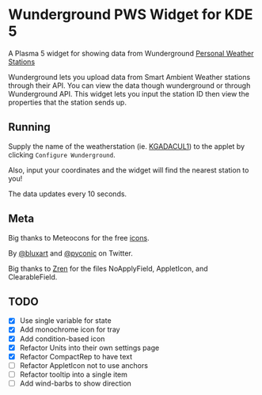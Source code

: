 # Wunderground PWS Widget for KDE 5

A Plasma 5 widget for showing data from Wunderground [Personal Weather Stations](https://www.wunderground.com/pws/overview)

Wunderground lets you upload data from Smart Ambient Weather stations through their API.
You can view the data though wunderground or through Wunderground API. This widget lets
you input the station ID then view the properties that the station sends up.

## Running

Supply the name of the weatherstation (ie. [KGADACUL1](https://www.wunderground.com/dashboard/pws/KGADACUL1)) to the applet by clicking `Configure Wunderground`.

Also, input your coordinates and the widget will find the nearest station to you!

The data updates every 10 seconds.

## Meta

Big thanks to Meteocons for the free [icons](https://www.alessioatzeni.com/meteocons/).

By [@bluxart](https://twitter.com/bluxart) and [@pyconic](https://twitter.com/pyconic) on Twitter.

Big thanks to [Zren](https://github.com/Zren) for the files NoApplyField, AppletIcon, and ClearableField.

## TODO

-   [x] Use single variable for state
-   [x] Add monochrome icon for tray
-   [x] Add condition-based icon
-   [x] Refactor Units into their own settings page
-   [x] Refactor CompactRep to have text
-   [ ] Refactor AppletIcon not to use anchors
-   [ ] Refactor tooltip into a single item
-   [ ] Add wind-barbs to show direction
